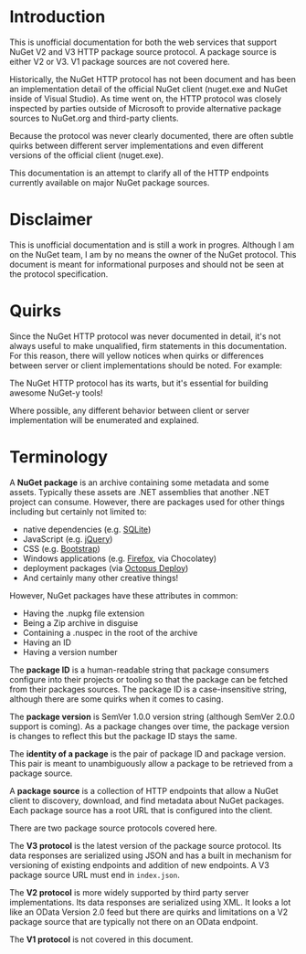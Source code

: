 # Introduction

This is unofficial documentation for both the web services that support NuGet V2 and V3 HTTP package source protocol.
A package source is either V2 or V3. V1 package sources are not covered here.

Historically, the NuGet HTTP protocol has not been document and has been an implementation detail of the official NuGet
client (nuget.exe and NuGet inside of Visual Studio). As time went on, the HTTP protocol was closely inspected by
parties outside of Microsoft to provide alternative package sources to NuGet.org and third-party clients.

Because the protocol was never clearly documented, there are often subtle quirks between different server
implementations and even different versions of the official client (nuget.exe).

This documentation is an attempt to clarify all of the HTTP endpoints currently available on major NuGet package
sources.

# Disclaimer

This is unofficial documentation and is still a work in progres. Although I am on the NuGet team, I am by no means the
owner of the NuGet protocol. This document is meant for informational purposes and should not be seen at the protocol
specification.

# Quirks

Since the NuGet HTTP protocol was never documented in detail, it's not always useful to make unqualified, firm
statements in this documentation. For this reason, there will yellow notices when quirks or differences between server or
client implementations should be noted. For example:

<aside>The NuGet HTTP protocol has its warts, but it's essential for building awesome NuGet-y tools!</aside>

Where possible, any different behavior between client or server implementation will be enumerated and explained.

# Terminology

A **NuGet package** is an archive containing some metadata and some assets. Typically these assets are .NET assemblies
that another .NET project can consume. However, there are packages used for other things including but certainly not
limited to:

- native dependencies (e.g. [SQLite](https://www.nuget.org/packages/SQLite/))
- JavaScript (e.g. [jQuery](https://www.nuget.org/packages/jQuery/))
- CSS (e.g. [Bootstrap](https://www.nuget.org/packages/bootstrap/))
- Windows applications (e.g. [Firefox](https://chocolatey.org/packages/Firefox), via Chocolatey)
- deployment packages (via [Octopus Deploy](https://octopus.com/docs/packaging-applications))
- And certainly many other creative things!

However, NuGet packages have these attributes in common:

- Having the .nupkg file extension
- Being a Zip archive in disguise
- Containing a .nuspec in the root of the archive
- Having an ID
- Having a version number

The **package ID** is a human-readable string that package consumers configure into their projects or tooling so that
the package can be fetched from their packages sources. The package ID is a case-insensitive string, although there are
some quirks when it comes to casing.

The **package version** is SemVer 1.0.0 version string (although SemVer 2.0.0 support is coming). As a package changes
over time, the package version is changes to reflect this but the package ID stays the same.

The **identity of a package** is the pair of package ID and package version. This pair is meant to unambiguously allow
a package to be retrieved from a package source.

A **package source** is a collection of HTTP endpoints that allow a NuGet client to discovery, download, and find
metadata about NuGet packages. Each package source has a root URL that is configured into the client.

There are two package source protocols covered here.

The **V3 protocol** is the latest version of the package source protocol. Its data responses are serialized using JSON
and has a built in mechanism for versioning of existing endpoints and addition of new endpoints. A V3 package source URL
must end in `index.json`.

The **V2 protocol** is more widely supported by third party server implementations. Its data responses are serialized
using XML. It looks a lot like an OData Version 2.0 feed but there are quirks and limitations on a V2 package source
that are typically not there on an OData endpoint.

The **V1 protocol** is not covered in this document.
